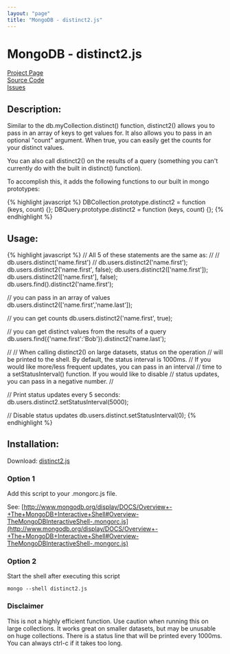 ```yaml
---
layout: "page"
title: "MongoDB - distinct2.js"
---
```

# MongoDB - distinct2.js #

[Project Page](http://skratchdot.com/projects/mongodb-distinct2/)  
[Source Code](https://github.com/skratchdot/mongodb-distinct2/)  
[Issues](https://github.com/skratchdot/mongodb-distinct2/issues/)  

## Description: ##

Similar to the db.myCollection.distinct() function, distinct2() allows
you to pass in an array of keys to get values for.  It also allows you
to pass in an optional "count" argument.  When true, you can easily get
the counts for your distinct values.

You can also call distinct2() on the results of a query (something you
can't currently do with the built in distinct() function).

To accomplish this, it adds the following functions to our built in mongo prototypes:  

{% highlight javascript %}
DBCollection.prototype.distinct2 = function (keys, count) {};
DBQuery.prototype.distinct2 = function (keys, count) {};
{% endhighlight %}

## Usage: ##

{% highlight javascript %}
// All 5 of these statements are the same as:
//
//     db.users.distinct('name.first')
//
db.users.distinct2('name.first');
db.users.distinct2('name.first', false);
db.users.distinct2(['name.first']);
db.users.distinct2(['name.first'], false);
db.users.find().distinct2('name.first');

// you can pass in an array of values
db.users.distinct2(['name.first','name.last']);

// you can get counts
db.users.distinct2('name.first', true);

// you can get distinct values from the results of a query
db.users.find({'name.first':'Bob'}).distinct2('name.last');

//
// When calling distinct2() on large datasets, status on the operation
// will be printed to the shell. By default, the status interval is 1000ms.
// If you would like more/less frequent updates, you can pass in an interval
// time to a setStatusInterval() function. If you would like to disable
// status updates, you can pass in a negative number.
//

// Print status updates every 5 seconds:
db.users.distinct2.setStatusInterval(5000);

// Disable status updates
db.users.distinct.setStatusInterval(0);
{% endhighlight %}

## Installation: ##

Download: [distinct2.js](https://github.com/skratchdot/mongodb-distinct2/raw/master/distinct2.js)

### Option 1 ###

Add this script to your .mongorc.js file.  

See: [http://www.mongodb.org/display/DOCS/Overview+-+The+MongoDB+Interactive+Shell#Overview-TheMongoDBInteractiveShell-.mongorc.js](http://www.mongodb.org/display/DOCS/Overview+-+The+MongoDB+Interactive+Shell#Overview-TheMongoDBInteractiveShell-.mongorc.js)

### Option 2 ###

Start the shell after executing this script  

    mongo --shell distinct2.js

### Disclaimer

This is not a highly efficient function. Use caution when running this on large
collections.  It works great on smaller datasets, but may be unusable on huge
collections.  There is a status line that will be printed every 1000ms. You can always
ctrl-c if it takes too long.
